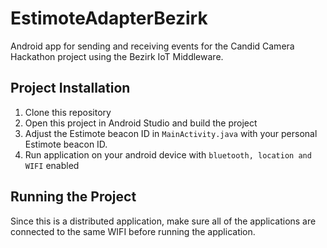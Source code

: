 # EstimoteAdapterBezirk

Android app for sending and receiving events for the Candid Camera Hackathon project using the Bezirk IoT Middleware.

## Project Installation
1. Clone this repository
2. Open this project in Android Studio and build the project
3. Adjust the Estimote beacon ID in `MainActivity.java` with your personal Estimote beacon ID.
3. Run application on your android device with `bluetooth, location and WIFI` enabled

## Running the Project
Since this is a distributed application, make sure all of the applications are connected to the same WIFI before running the application. 
